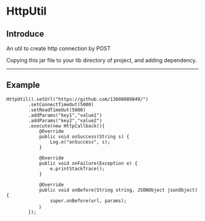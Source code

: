 # HttpUtil

## Introduce

An util to create http connection by POST

Copying this jar file to your lib directory of project, and adding dependency.

----

## Example

	HttpUtil().setUrl("https://github.com/13608089849/")
			.setConnectTimeOut(5000)
			.setReadTimeOut(5000)
			.addParams("key1","value1")
			.addParams("key2","value2")
			.execute(new HttpCallback(){
				@Override
				public void onSuccess(String s) {
					Log.e("onSuccess", s);
				}

				@Override
				public void onFailure(Exception e) {
					e.printStackTrace();
				}

				@Override
				public void onBefore(String string, JSONObject jsonObject){
					super.onBefore(url, params);
				｝
			});
